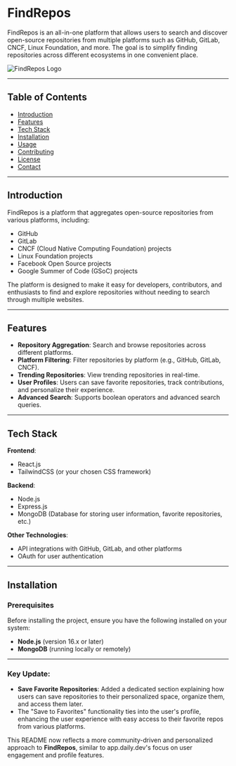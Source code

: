 # FindRepos

FindRepos is an all-in-one platform that allows users to search and discover open-source repositories from multiple platforms such as GitHub, GitLab, CNCF, Linux Foundation, and more. The goal is to simplify finding repositories across different ecosystems in one convenient place.

![FindRepos Logo](link-to-your-logo.png)

---

## Table of Contents

- [Introduction](#introduction)
- [Features](#features)
- [Tech Stack](#tech-stack)
- [Installation](#installation)
- [Usage](#usage)
- [Contributing](#contributing)
- [License](#license)
- [Contact](#contact)

---

## Introduction

FindRepos is a platform that aggregates open-source repositories from various platforms, including:
- GitHub
- GitLab
- CNCF (Cloud Native Computing Foundation) projects
- Linux Foundation projects
- Facebook Open Source projects
- Google Summer of Code (GSoC) projects

The platform is designed to make it easy for developers, contributors, and enthusiasts to find and explore repositories without needing to search through multiple websites.

---

## Features

- **Repository Aggregation**: Search and browse repositories across different platforms.
- **Platform Filtering**: Filter repositories by platform (e.g., GitHub, GitLab, CNCF).
- **Trending Repositories**: View trending repositories in real-time.
- **User Profiles**: Users can save favorite repositories, track contributions, and personalize their experience.
- **Advanced Search**: Supports boolean operators and advanced search queries.

---

## Tech Stack

**Frontend**:
- React.js
- TailwindCSS (or your chosen CSS framework)

**Backend**:
- Node.js
- Express.js
- MongoDB (Database for storing user information, favorite repositories, etc.)

**Other Technologies**:
- API integrations with GitHub, GitLab, and other platforms
- OAuth for user authentication

---

## Installation

### Prerequisites

Before installing the project, ensure you have the following installed on your system:
- **Node.js** (version 16.x or later)
- **MongoDB** (running locally or remotely)


---

### Key Update:

- **Save Favorite Repositories**: Added a dedicated section explaining how users can save repositories to their personalized space, organize them, and access them later.
- The "Save to Favorites" functionality ties into the user's profile, enhancing the user experience with easy access to their favorite repos from various platforms.

This README now reflects a more community-driven and personalized approach to **FindRepos**, similar to app.daily.dev's focus on user engagement and profile features.
